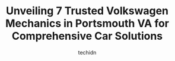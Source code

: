 ---
layout: ampstory
image: https://images.unsplash.com/photo-1612593968469-d44a2e6ab5d2?ixlib=rb-4.0.3&ixid=MnwxMjA3fDB8MHxwaG90by1wYWdlfHx8fGVufDB8fHx8&auto=format&fit=crop&w=640&h=853&q=80
author: techidn
featured: false
description: Trust your vehicles maintenance and repairs to the 7 best Volkswagen Mechanic in Portsmouth VA, USA. With their extensive experience, cutting-edge technology, and commitment to customer sat
title: Unveiling 7 Trusted Volkswagen Mechanics in Portsmouth VA for Comprehensive Car Solutions
cover:
   title: Unveiling 7 Trusted Volkswagen Mechanics in Portsmouth VA for Comprehensive Car Solutions
   subtitle: Rickpate
   background: https://images.unsplash.com/photo-1612593968469-d44a2e6ab5d2?ixlib=rb-4.0.3&ixid=MnwxMjA3fDB8MHxwaG90by1wYWdlfHx8fGVufDB8fHx8&auto=format&fit=crop&w=640&h=853&q=80

pages: 
 - layout: thirds
   top: <h1>#1 Finks Auto Services & Body Shop</h1>
   bottom: "<p>Ive been using Finks for now going on for 30 years now. They are the best people by far in my opinion for towing and inspections, they have always been courteous and fr</p>"
   background: https://www.knot35.com/toplist/wp-content/uploads/2023/06/best-volkswagen-mechanic-1-in-portsmouth-va-1685834149.png
   backgroundblur: true
 - layout: thirds
   top: <h1>#2 Import Autowerks, Inc.</h1>
   bottom: "<p>3040 High St, Portsmouth, VA 23707, United States</p>"
   background: https://www.knot35.com/toplist/wp-content/uploads/2023/06/best-volkswagen-mechanic-2-in-portsmouth-va-1685834150.jpeg
   cta:
      link: https://www.knot35.com/toplist/unveiling-7-trusted-volkswagen-mechanics-in-portsmouth-va-for-comprehensive-car-solutions/
      text: Unveiling 7 Trusted Volkswagen Mechanics in Portsmouth VA for Comprehensive Car Solutions
 - layout: thirds
   top: <h1>#3 Fair & Honest Auto Repair</h1>
   bottom: "<p>2921 Portsmouth Blvd, Portsmouth, VA 23704, United States</p>"
   background: https://www.knot35.com/toplist/wp-content/uploads/2023/06/best-volkswagen-mechanic-3-in-portsmouth-va-1685834150.jpeg
   cta:
      link: https://www.knot35.com/toplist/unveiling-7-trusted-volkswagen-mechanics-in-portsmouth-va-for-comprehensive-car-solutions/
      text: Unveiling 7 Trusted Volkswagen Mechanics in Portsmouth VA for Comprehensive Car Solutions
 - layout: thirds
   top: <h1>#4 Baucoms Auto Service Inc</h1>
   bottom: "<p>1205 Airline Blvd, Portsmouth, VA 23707, United States</p>"
   background: https://images.unsplash.com/photo-1552083974-186346191183?ixlib=rb-4.0.3&ixid=MnwxMjA3fDB8MHxwaG90by1wYWdlfHx8fGVufDB8fHx8&auto=format&fit=crop&w=640&h=853&q=80
   cta:
      link: https://www.knot35.com/toplist/unveiling-7-trusted-volkswagen-mechanics-in-portsmouth-va-for-comprehensive-car-solutions/
      text: Unveiling 7 Trusted Volkswagen Mechanics in Portsmouth VA for Comprehensive Car Solutions
 - layout: thirds
   top: <h1>#5 D & J Automotive</h1>
   bottom: "<p>3109 Airline Blvd, Portsmouth, VA 23701, United States</p>"
   background: https://images.unsplash.com/photo-1540457036297-448b6b99e91c?ixlib=rb-4.0.3&ixid=MnwxMjA3fDB8MHxwaG90by1wYWdlfHx8fGVufDB8fHx8&auto=format&fit=crop&w=640&h=853&q=80
   cta:
      link: https://www.knot35.com/toplist/unveiling-7-trusted-volkswagen-mechanics-in-portsmouth-va-for-comprehensive-car-solutions/
      text: Unveiling 7 Trusted Volkswagen Mechanics in Portsmouth VA for Comprehensive Car Solutions
 - layout: thirds
   top: <h1>#6 Dails Auto Repair, Inc.</h1>
   bottom: "<p>3637 Victory Blvd, Portsmouth, VA 23701, United States</p>"
   background: https://images.unsplash.com/photo-1484589065579-248aad0d8b13?ixlib=rb-4.0.3&ixid=MnwxMjA3fDB8MHxwaG90by1wYWdlfHx8fGVufDB8fHx8&auto=format&fit=crop&w=640&h=853&q=80
   cta:
      link: https://www.knot35.com/toplist/unveiling-7-trusted-volkswagen-mechanics-in-portsmouth-va-for-comprehensive-car-solutions/
      text: Unveiling 7 Trusted Volkswagen Mechanics in Portsmouth VA for Comprehensive Car Solutions
 - layout: thirds
   top: <h1>#7 A & E Unlimited</h1>
   bottom: "<p>3565 Western Branch Blvd, Portsmouth, VA 23707, United States</p>"
   background: https://images.unsplash.com/photo-1489648022186-8f49310909a0?ixlib=rb-4.0.3&ixid=MnwxMjA3fDB8MHxwaG90by1wYWdlfHx8fGVufDB8fHx8&auto=format&fit=crop&w=640&h=853&q=80
   cta:
      link: https://www.knot35.com/toplist/unveiling-7-trusted-volkswagen-mechanics-in-portsmouth-va-for-comprehensive-car-solutions/
      text: Unveiling 7 Trusted Volkswagen Mechanics in Portsmouth VA for Comprehensive Car Solutions
 - layout: thirds
   middle: Continue reading...
   background: https://images.unsplash.com/photo-1604871000636-074fa5117945?ixlib=rb-4.0.3&ixid=MnwxMjA3fDB8MHxwaG90by1wYWdlfHx8fGVufDB8fHx8&auto=format&fit=crop&w=640&h=853&q=80
   cta:
      link: https://www.knot35.com/toplist/unveiling-7-trusted-volkswagen-mechanics-in-portsmouth-va-for-comprehensive-car-solutions/
      text: Unveiling 7 Trusted Volkswagen Mechanics in Portsmouth VA for Comprehensive Car Solutions
      
---